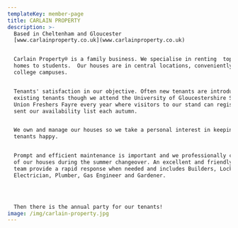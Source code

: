 ```yaml
---
templateKey: member-page
title: CARLAIN PROPERTY
description: >-
  Based in Cheltenham and Gloucester
  [www.carlainproperty.co.uk](www.carlainproperty.co.uk)


  Carlain Property® is a family business. We specialise in renting  top quality
  homes to students.  Our houses are in central locations, conveniently close to
  college campuses.


  Tenants' satisfaction in our objective. Often new tenants are introduced by
  existing tenants though we attend the University of Gloucestershire Students'
  Union Freshers Fayre every year where visitors to our stand can register to be
  sent our availability list each autumn.


  We own and manage our houses so we take a personal interest in keeping our
  tenants happy. 


  Prompt and efficient maintenance is important and we professionally clean all
  of our houses during the summer changeover. An excellent and friendly support
  team provide a rapid response when needed and includes Builders, Locksmith,
  Electrician, Plumber, Gas Engineer and Gardener. 




  Then there is the annual party for our tenants!
image: /img/carlain-property.jpg
---
```


